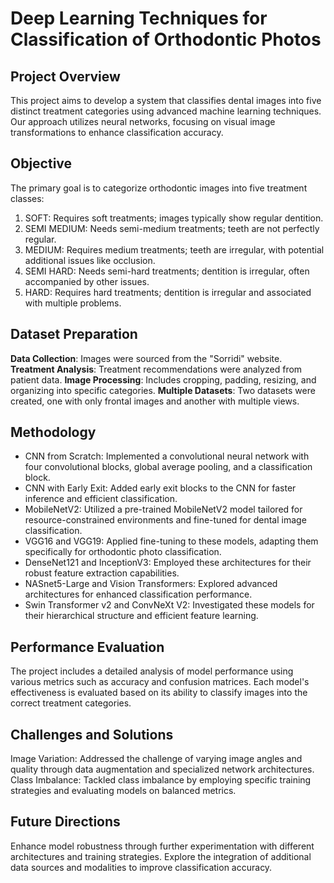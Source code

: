 # Deep Learning Techniques for Classification of Orthodontic Photos
## Project Overview
This project aims to develop a system that classifies dental images into five distinct treatment categories using advanced machine learning techniques. Our approach utilizes neural networks, focusing on visual image transformations to enhance classification accuracy.

## Objective
The primary goal is to categorize orthodontic images into five treatment classes:

1. SOFT: Requires soft treatments; images typically show regular dentition.
2. SEMI MEDIUM: Needs semi-medium treatments; teeth are not perfectly regular.
3. MEDIUM: Requires medium treatments; teeth are irregular, with potential additional issues like occlusion.
4. SEMI HARD: Needs semi-hard treatments; dentition is irregular, often accompanied by other issues.
5. HARD: Requires hard treatments; dentition is irregular and associated with multiple problems.
## Dataset Preparation
**Data Collection**: Images were sourced from the "Sorridi" website.
**Treatment Analysis**: Treatment recommendations were analyzed from patient data.
**Image Processing**: Includes cropping, padding, resizing, and organizing into specific categories.
**Multiple Datasets**: Two datasets were created, one with only frontal images and another with multiple views.

## Methodology
- CNN from Scratch: Implemented a convolutional neural network with four convolutional blocks, global average pooling, and a classification block.
- CNN with Early Exit: Added early exit blocks to the CNN for faster inference and efficient classification.
- MobileNetV2: Utilized a pre-trained MobileNetV2 model tailored for resource-constrained environments and fine-tuned for dental image classification.
- VGG16 and VGG19: Applied fine-tuning to these models, adapting them specifically for orthodontic photo classification.
- DenseNet121 and InceptionV3: Employed these architectures for their robust feature extraction capabilities.
- NASnet5-Large and Vision Transformers: Explored advanced architectures for enhanced classification performance.
- Swin Transformer v2 and ConvNeXt V2: Investigated these models for their hierarchical structure and efficient feature learning.
## Performance Evaluation
The project includes a detailed analysis of model performance using various metrics such as accuracy and confusion matrices. Each model's effectiveness is evaluated based on its ability to classify images into the correct treatment categories.

## Challenges and Solutions
Image Variation: Addressed the challenge of varying image angles and quality through data augmentation and specialized network architectures.
Class Imbalance: Tackled class imbalance by employing specific training strategies and evaluating models on balanced metrics.

## Future Directions
Enhance model robustness through further experimentation with different architectures and training strategies.
Explore the integration of additional data sources and modalities to improve classification accuracy.
